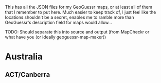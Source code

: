 This has all the JSON files for my GeoGuessr maps, or at least all of them that I remember to put here. Much easier to keep track of, I just feel like the locations shouldn't be a secret, enables me to ramble more than GeoGuessr's description field for maps would allow…

TODO: Should separate this into source and output (from MapCheckr or what have you (or ideally geoguessr-map-maker))

# Australia

## ACT/Canberra
